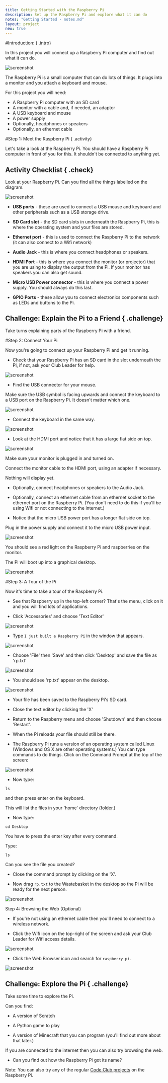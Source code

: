 ```yaml
---
title: Getting Started with the Raspberry Pi
description: Set up the Raspberry Pi and explore what it can do 
notes: "Getting Started - notes.md"
layout: project
new: true
---
```


#Introduction:  { .intro}

In this project you will connect up a Raspberry Pi computer and find out what it can do. 

![screenshot](images/pi-plug-in.gif)

The Raspberry Pi is a small computer that can do lots of things. It plugs into a monitor and you attach a keyboard and mouse. 

For this project you will need:

+ A Raspberry Pi computer with an SD card
+ A monitor with a cable and, if needed, an adaptor
+ A USB keyboard and mouse
+ A power supply
+ Optionally, headphones or speakers
+ Optionally, an ethernet cable


#Step 1: Meet the Raspberry Pi  { .activity}

Let's take a look at the Raspberry Pi. You should have a Raspberry Pi computer in front of you for this. It shouldn't be connected to anything yet. 

## Activity Checklist { .check}

Look at your Raspberry Pi. Can you find all the things labelled on the diagram. 

![screenshot](images/pi-labelled-names.png)
    
+ __USB ports__ - these are used to connect a USB mouse and keyboard and other peripherals such as a USB storage drive. 

+ __SD Card slot__ - the SD card slots in underneath the Raspberry Pi, this is where the operating system and your files are stored. 
    
+ __Ethernet port__ - this is used to connect the Raspberry Pi to the network (it can also connect to a Wifi network)

+ __Audio Jack__ - this is where you connect headphones or speakers.

+ __HDMI Port__ - this is where you connect the monitor (or projector) that you are using to display the output from the Pi. If your monitor has speakers you can also get sound. 

+ __Micro USB Power connector__ - this is where you connect a power supply. You should always do this last. 

+ __GPIO Ports__ - these allow you to connect electronics components such as LEDs and buttons to the Pi.  


## Challenge: Explain the Pi to a Friend { .challenge}

Take turns explaining parts of the Raspberry Pi with a friend. 

#Step 2: Connect Your Pi

Now you're going to connect up your Raspberry Pi and get it running. 

+ Check that your Raspberry Pi has an SD card in the slot underneath the Pi, if not, ask your Club Leader for help. 

![screenshot](images/pi-sd.png)

+ Find the USB connector for your mouse. 

Make sure the USB symbol is facing upwards and connect the keyboard to a USB port on the Raspberry Pi. It doesn't matter which one.

![screenshot](images/pi-mouse.png) 

+ Connect the keyboard in the same way. 

![screenshot](images/pi-keyboard.png) 

+ Look at the HDMI port and notice that it has a large flat side on top.

![screenshot](images/pi-hdmi.png) 

Make sure your monitor is plugged in and turned on. 

Connect the monitor cable to the HDMI port, using an adapter if necessary. 

Nothing will display yet.  

+ Optionally, connect headphones or speakers to the Audio Jack. 

+ Optionally, connect an ethernet cable from an ethernet socket to the ethernet port on the Raspberry Pi. (You don't need to do this if you'll be using Wifi or not connecting to the internet.)

+ Notice that the micro USB power port has a longer flat side on top. 

Plug in the power supply and connect it to the micro USB power input. 

![screenshot](images/pi-power.png) 

You should see a red light on the Raspberry Pi and raspberries on the monitor. 

The Pi will boot up into a graphical desktop. 

![screenshot](images/pi-desktop.png) 


#Step 3: A Tour of the Pi

Now it's time to take a tour of the Raspberry Pi. 

+ See that Raspberry up in the top-left corner? That's the menu, click on it and you will find lots of applications. 

+ Click 'Accessories' and choose 'Text Editor'

![screenshot](images/pi-accessories.png)  

+ Type `I just built a Raspberry Pi` in the window that appears.

![screenshot](images/pi-text-editor.png)  

+ Choose 'File' then 'Save' and then click 'Desktop' and save the file as 'rp.txt'

![screenshot](images/pi-save.png)  

+ You should see 'rp.txt' appear on the desktop. 

![screenshot](images/pi-saved.png)  

+ Your file has been saved to the Raspberry Pi's SD card. 

+ Close the text editor by clicking the 'X'

+ Return to the Raspberry menu and choose 'Shutdown' and then choose 'Restart'. 

+ When the Pi reloads your file should still be there. 

+ The Raspberry Pi runs a version of an operating system called Linux (Windows and OS X are other operating systems.) You can type commands to do things. Click on the Command Prompt at the top of the screen:

![screenshot](images/pi-command-prompt.png)  

+ Now type: 

```
ls
``` 

and then press enter on the keyboard.

This will list the files in your 'home' directory (folder.)

+ Now type:

```
cd Desktop
```

You have to press the enter key after every command. 

Type: 

```
ls
``` 

Can you see the file you created?

+ Close the command prompt by clicking on the 'X'. 

+ Now drag `rp.txt` to the Wastebasket in the desktop so the Pi will be ready for the next person.  

![screenshot](images/pi-waste.png)

Step 4: Browsing the Web (Optional)

+ If you're not using an ethernet cable then you'll need to connect to a wireless network. 

+ Click the Wifi icon on the top-right of the screen and ask your Club Leader for Wifi access details. 

![screenshot](images/pi-wifi.png)

+ Click the Web Browser icon and search for `raspberry pi`.

![screenshot](images/pi-browser.png)

## Challenge: Explore the Pi { .challenge} 

Take some time to explore the Pi. 

Can you find:

+ A version of Scratch

+ A Python game to play 

+ A version of Minecraft that you can program (you'll find out more about that later.)

If you are connected to the internet then you can also try browsing the web. 

+ Can you find out how the Raspberry Pi got its name?

Note: You can also try any of the regular [Code Club projects](codeclubprojects.org) on the Raspberry Pi. 


